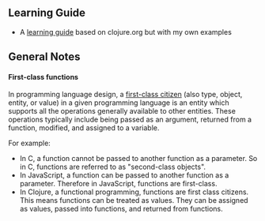 ## Learning Guide

- A <a href="./clojure.org-learning-guide/">learning guide</a> based on clojure.org but with my own examples

## General Notes

#### First-class functions

In programming language design, a <a href="https://en.wikipedia.org/wiki/First-class_citizen">first-class citizen</a> (also type, object, entity, or value) in a given programming language is an entity which supports all the operations generally available to other entities. These operations typically include being passed as an argument, returned from a function, modified, and assigned to a variable.

For example:
- In C, a function cannot be passed to another function as a parameter. So in C, functions are referred to as "second-class objects".
- In JavaScript, a function can be passed to another function as a parameter. Therefore in JavaScript, functions are first-class.
- In Clojure, a functional programming, functions are first class citizens. This means functions can be treated as values. They can be assigned as values, passed into functions, and returned from functions.
